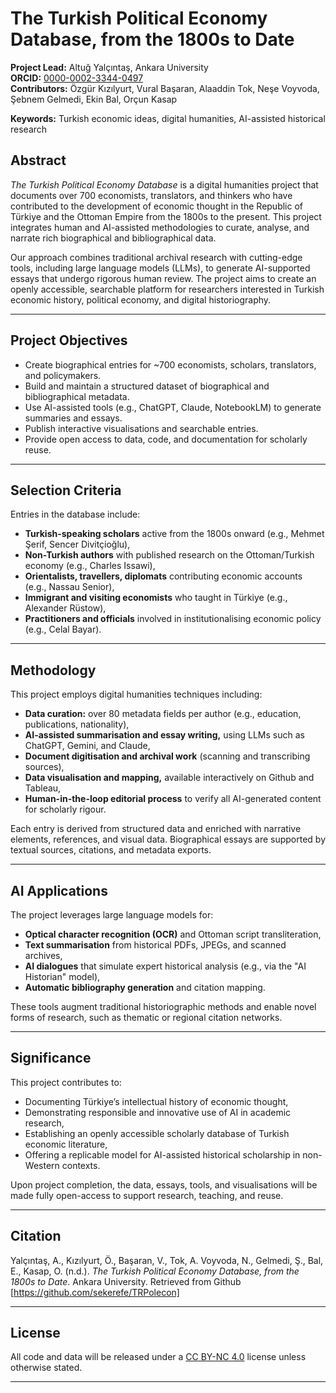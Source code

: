 # The Turkish Political Economy Database, from the 1800s to Date

**Project Lead:** Altuğ Yalçıntaş, Ankara University  
**ORCID:** [0000-0002-3344-0497](https://orcid.org/0000-0002-3344-0497)  
**Contributors:** Özgür Kızılyurt, Vural Başaran, Alaaddin Tok, Neşe Voyvoda, Şebnem Gelmedi, Ekin Bal, Orçun Kasap

**Keywords:** Turkish economic ideas, digital humanities, AI-assisted historical research
## Abstract

_The Turkish Political Economy Database_ is a digital humanities project that documents over 700 economists, translators, and thinkers who have contributed to the development of economic thought in the Republic of Türkiye and the Ottoman Empire from the 1800s to the present. This project integrates human and AI-assisted methodologies to curate, analyse, and narrate rich biographical and bibliographical data.

Our approach combines traditional archival research with cutting-edge tools, including large language models (LLMs), to generate AI-supported essays that undergo rigorous human review. The project aims to create an openly accessible, searchable platform for researchers interested in Turkish economic history, political economy, and digital historiography.

---

## Project Objectives

- Create biographical entries for ~700 economists, scholars, translators, and policymakers.
- Build and maintain a structured dataset of biographical and bibliographical metadata.
- Use AI-assisted tools (e.g., ChatGPT, Claude, NotebookLM) to generate summaries and essays.
- Publish interactive visualisations and searchable entries.
- Provide open access to data, code, and documentation for scholarly reuse.

---

## Selection Criteria

Entries in the database include:

- **Turkish-speaking scholars** active from the 1800s onward (e.g., Mehmet Şerif, Sencer Divitçioğlu),
- **Non-Turkish authors** with published research on the Ottoman/Turkish economy (e.g., Charles Issawi),
- **Orientalists, travellers, diplomats** contributing economic accounts (e.g., Nassau Senior),
- **Immigrant and visiting economists** who taught in Türkiye (e.g., Alexander Rüstow),
- **Practitioners and officials** involved in institutionalising economic policy (e.g., Celal Bayar).

---

## Methodology

This project employs digital humanities techniques including:

- **Data curation:** over 80 metadata fields per author (e.g., education, publications, nationality),
- **AI-assisted summarisation and essay writing,** using LLMs such as ChatGPT, Gemini, and Claude,
- **Document digitisation and archival work** (scanning and transcribing sources),
- **Data visualisation and mapping,** available interactively on Github and Tableau,
- **Human-in-the-loop editorial process** to verify all AI-generated content for scholarly rigour.

Each entry is derived from structured data and enriched with narrative elements, references, and visual data. Biographical essays are supported by textual sources, citations, and metadata exports.

---

## AI Applications

The project leverages large language models for:

- **Optical character recognition (OCR)** and Ottoman script transliteration,
- **Text summarisation** from historical PDFs, JPEGs, and scanned archives,
- **AI dialogues** that simulate expert historical analysis (e.g., via the "AI Historian" model),
- **Automatic bibliography generation** and citation mapping.

These tools augment traditional historiographic methods and enable novel forms of research, such as thematic or regional citation networks.

---

## Significance

This project contributes to:

- Documenting Türkiye’s intellectual history of economic thought,
- Demonstrating responsible and innovative use of AI in academic research,
- Establishing an openly accessible scholarly database of Turkish economic literature,
- Offering a replicable model for AI-assisted historical scholarship in non-Western contexts.

Upon project completion, the data, essays, tools, and visualisations will be made fully open-access to support research, teaching, and reuse.


---

## Citation

Yalçıntaş, A., Kızılyurt, Ö., Başaran, V., Tok, A. Voyvoda, N., Gelmedi, Ş., Bal, E., Kasap, O. (n.d.). *The Turkish Political Economy Database, from the 1800s to Date*. Ankara University. Retrieved from Github [https://github.com/sekerefe/TRPolecon]

---

## License

All code and data will be released under a [CC BY-NC 4.0](https://creativecommons.org/licenses/by-nc/4.0/) license unless otherwise stated.

---
